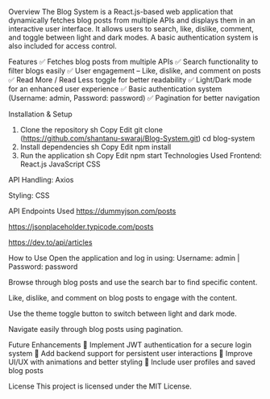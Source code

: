 Overview
The Blog System is a React.js-based web application that dynamically fetches blog posts from multiple APIs and displays them in an interactive user interface. It allows users to search, like, dislike, comment, and toggle between light and dark modes. A basic authentication system is also included for access control.

Features
✅ Fetches blog posts from multiple APIs
✅ Search functionality to filter blogs easily
✅ User engagement – Like, dislike, and comment on posts
✅ Read More / Read Less toggle for better readability
✅ Light/Dark mode for an enhanced user experience
✅ Basic authentication system (Username: admin, Password: password)
✅ Pagination for better navigation

Installation & Setup
1. Clone the repository
sh
Copy
Edit
git clone (https://github.com/shantanu-swaraj/Blog-System.git)
cd blog-system
2. Install dependencies
sh
Copy
Edit
npm install
3. Run the application
sh
Copy
Edit
npm start
Technologies Used
Frontend: React.js
    JavaScript
    CSS

API Handling: Axios

Styling: CSS

API Endpoints Used
https://dummyjson.com/posts

https://jsonplaceholder.typicode.com/posts

https://dev.to/api/articles

How to Use
Open the application and log in using:
Username: admin | Password: password

Browse through blog posts and use the search bar to find specific content.

Like, dislike, and comment on blog posts to engage with the content.

Use the theme toggle button to switch between light and dark mode.

Navigate easily through blog posts using pagination.

Future Enhancements
🚀 Implement JWT authentication for a secure login system
🚀 Add backend support for persistent user interactions
🚀 Improve UI/UX with animations and better styling
🚀 Include user profiles and saved blog posts

License
This project is licensed under the MIT License.

